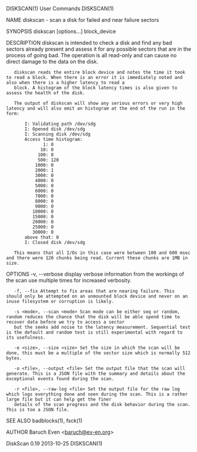 DISKSCAN(1)                                                                            User Commands                                                                           DISKSCAN(1)

NAME
       diskscan - scan a disk for failed and near failure sectors

SYNOPSIS
       diskscan [options...] block_device

DESCRIPTION
       diskscan is intended to check a disk and find any bad sectors already present and assess it for any possible sectors that are in the process of going bad.  The operation is all
       read-only and can cause no direct damage to the data on the disk.

       diskscan reads the entire block device and notes the time it took to read a block. When there is an error it is immediately noted and also when there is a higher latency to read a
       block. A histogram of the block latency times is also given to assess the health of the disk.

       The output of diskscan will show any serious errors or very high latency and will also emit an histogram at the end of the run in the form:

           I: Validating path /dev/sdg
           I: Opened disk /dev/sdg
           I: Scanning disk /dev/sdg
           Access time histogram:
                  1: 0
                 10: 0
                100: 0
                500: 120
               1000: 0
               2000: 1
               3000: 0
               4000: 0
               5000: 0
               6000: 0
               7000: 0
               8000: 0
               9000: 0
              10000: 0
              15000: 0
              20000: 0
              25000: 0
              30000: 0
           above that: 0
           I: Closed disk /dev/sdg

       This means that all I/Os in this case were between 100 and 600 msec and there were 120 chunks being read. Current these chunks are 1MB in size.

OPTIONS
       -v, --verbose display verbose information from the workings of the scan use multiple times for increased verbosity.

       -f, --fix Attempt to fix areas that are nearing failure. This should only be attempted on an unmounted block device and never on an inuse filesystem or corruption is likely.

       -s <mode>, --scan <mode> Scan mode can be either seq or random, random reduces the chance that the disk will be able spend time to recover data before we try to access a sector
       but the seeks add noise to the latency measurement. Sequential test is the default and random test is still experimental with regard to its usefulness.

       -e <size>, --size <size> Set the size in which the scan will be done, this must be a multiple of the sector size which is normally 512 bytes.

       -o <file>, --output <file> Set the output file that the scan will generate. This is a JSON file with the summary and details about the exceptional events found during the scan.

       -r <file>, --raw-log <file> Set the output file for the raw log which logs everything done and seen during the scan. This is a rather large file but it can help get the finer
       details of the scan progress and the disk behavior during the scan. This is too a JSON file.

SEE ALSO
       badblocks(1), fsck(1)

AUTHOR
       Baruch Even \<baruch@ev-en.org>

DiskScan 0.19                                                                           2013-10-25                                                                             DISKSCAN(1)
